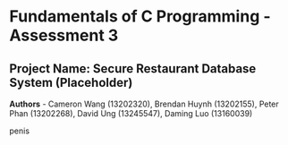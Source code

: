 # Fundamentals of C Programming - Assessment 3
## Project Name: Secure Restaurant Database System (Placeholder)
**Authors** - Cameron Wang (13202320), Brendan Huynh (13202155),
Peter Phan (13202268), David Ung (13245547), Daming Luo (13160039)

penis
